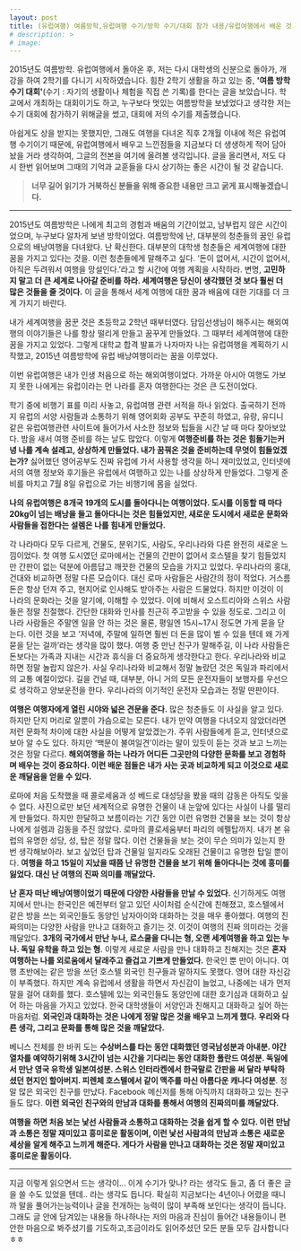 ```yaml
---
layout: post
title: (유럽여행) 여름방학,유럽여행 수기/방학 수기/대회 참가 내용/유럽여행에서 배운 것들
# description: >
# image: 
---
```

 

 
2015년도 여름방학. 유럽여행에서 돌아온 후, 저는 다시 대학생의 신분으로 돌아가, 개강을 하여 2학기를 다니기 시작하였습니다. 힘찬 2학기 생활을 하고 있는 중, **'여름 방학 수기 대회'**(수기 : 자기의 생활이나 체험을 직접 쓴 기록)를 한다는 글을 보았습니다. 학교에서 개최하는 대회이기도 하고, 누구보다 멋있는 여름방학을 보냈었다고 생각한 저는 수기 대회에 참가하기 위해글을 썼고, 대회에 저의 수기를 제출했습니다.

아쉽게도 상을 받지는 못했지만, 그래도 여행을 다녀온 직후 2개월 이내에 적은 유럽여행 수기이기 때문에, 유럽여행에서 배우고 느낀점들을 지금보다 더 생생하게 적어 담아놨을 거라 생각하여, 그글의 전본을 여기에 올려볼 생각입니다. 글을 올리면서, 저도 다시 한번 읽어보며 그때의 기억과 교훈들을 다시 상기하는 좋은 시간이 될 것 같습니다. 





>   **너무 길어 읽기가 거북하신 분들을 위해 중요한 내용만 크고 굵게 표시해놓겠습니다.**


****

2015년도 여름방학은 나에게 최고의 경험과 배움의 기간이었고, 남부럽지 않은 시간이었으며, 누구보다 알차게 보낸 방학이었다. 여름방학에 난, 대부분의 청춘들의 꿈인 유럽으로의 배낭여행을 다녀왔다. 난 확신한다. 대부분의 대학생 청춘들은 세계여행에 대한 꿈을 가지고 있다는 것을. 이런 청춘들에게 말해주고 싶다. ‘돈이 없어서, 시간이 없어서, 아직은 두려워서 여행을 망설인다.’라고 할 시간에 여행 계획을 시작하라. 변명, **고민하지 말고 더 큰 세계로 나아갈 준비를 하라. 세계여행은 당신이 생각했던 것 보다 훨씬 더 많은 것들을 줄 것이다.** 이 글을 통해서 세계 여행에 대한 꿈과 배움에 대한 기대를 더 크게 가지기 바란다. 



내가 세계여행을 꿈꾼 것은 초등학교 2학년 때부터였다. 담임선생님이 해주시는 해외여행의 이야기들은 나를 항상 떨리게 만들고 꿈꾸게 만들었다. 그 때부터 세계여행에 대한 꿈을 가지고 있었다. 그렇게 대학교 합격 발표가 나자마자 나는 유럽여행을 계획하기 시작했고, 2015년 여름방학에 유럽 배낭여행이라는 꿈을 이루었다.



이번 유럽여행은 내가 인생 처음으로 하는 해외여행이었다. 가까운 아시아 여행도 가보지 못한 나에게는 유럽이라는 먼 나라를 혼자 여행한다는 것은 큰 도전이었다.



학기 중에 비행기 표를 미리 사놓고, 유럽여행 관련 서적을 하나 읽었다. 출국하기 전까지 유럽의 서양 사람들과 소통하기 위해 영어회화 공부도 꾸준히 하였고, 유랑, 유디니 같은 유럽여행관련 사이트에 들어가서 사소한 정보와 팁들을 시간 날 때 마다 찾아보았다. 밤을 새서 여행 준비를 하는 날도 많았다. 이렇게 **여행준비를 하는 것은 힘들기는커녕 나를 계속 설레고, 상상하게 만들었다. 내가 꿈꿔온 것을 준비하는데 무엇이 힘들었겠는가?** 싫어했던 영어공부도 진짜 유럽에 가서 사용할 생각을 하니 재미있었고, 인터넷에서의 여행 정보와 후기들은 유럽에서 여행하고 있는 나를 상상하게 만들었다. 그렇게 준비를 마치고 7월 8일 유럽으로 가는 비행기에 몸을 실었다.



**나의 유럽여행은 8개국 19개의 도시를 돌아다니는 여행이었다. 도시를 이동할 때 마다 20kg이 넘는 배낭을 들고 돌아다니는 것은 힘들었지만, 새로운 도시에서 새로운 문화와 사람들을 접한다는 설렘은 나를 힘내게 만들었다.**



각 나라마다 모두 다르게, 건물도, 분위기도, 사람도, 우리나라와 다른 완전히 새로운 느낌이었다. 첫 여행 도시였던 로마에서는 건물의 간판이 없어서 호스텔을 찾기 힘들었지만 간판이 없는 덕분에 아름답고 깨끗한 건물의 모습을 가지고 있었다. 우리나라의 홍대, 건대와 비교하면 정말 다른 모습이다. 대신 로마 사람들은 사람간의 정이 적었다. 거스름돈은 항상 던져 주고, 현지어로 인사해도 받아주는 사람은 드물었다. 하지만 이것이 이 나라의 문화라는 것을 알기에, 이해할 수 있었다. 이에 비해서 오스트리아와 스위스 사람들은 정말 친절했다. 간단한 대화와 인사를 친근히 주고받을 수 있을 정도로. 그리고 이 나라 사람들은 주말엔 일을 안 하는 것은 물론, 평일엔 15시~17시 정도면 가게 묻을 닫는다. 이런 것을 보고 ‘저녁에, 주말에 일하면 훨씬 더 돈을 많이 벌 수 있을 텐데 왜 가게 묻을 닫는 걸까’라는 생각을 많이 했다. 여행 중 만난 친구가 말해주길, 이 나라 사람들은 돈보다는 가족과 지내는 시간과 휴식을 더 중요하게 생각한다고 한다. 우리나라와 비교하면 정말 놀랍지 않은가. 사실 우리나라와 비교해서 정말 놀랐던 것은 독일과 파리에서의 교통 예절이었다. 길을 건널 때, 대부분, 아니 거의 모든 운전자들이 보행자를 우선으로 생각하고 양보운전을 한다. 우리나라의 이기적인 운전자 모습과는 정말 딴판이다.



**여행은 여행자에게 열린 시야와 넓은 견문을 준다.** 많은 청춘들도 이 사실을 알고 있다. 하지만 단지 머리로 알뿐이 가슴으로는 모른다. 내가 만약 여행을 다녀오지 않았더라면 저런 문화적 차이에 대한 사실을 어떻게 알았겠는가. 주위 사람들에게 듣고, 인터넷으로 보아 알 수도 있다. 하지만 ‘백문이 불여일견’이라는 말이 있듯이 듣는 것과 보고 느끼는 것은 정말 다르다. **해외여행을 하는 나라가 어디든 그곳만의 다양한 문화를 보고 경험하며 배우는 것이 중요하다. 이런 배운 점들은 내가 사는 곳과 비교하게 되고 이것으로 새로운 깨달음을 얻을 수 있다.**



로마에 처음 도착했을 때 콜로세움과 성 베드로 대성당을 봤을 때의 감동은 아직도 잊을 수 없다. 사진으로만 보던 세계적으로 유명한 건물이 내 눈앞에 있다는 사실이 나를 떨리게 만들었다. 하지만 한달하고 보름이라는 기간 동안 이런 유명한 건물을 보는 것이 항상 나에게 설렘과 감동을 주진 않았다. 로마의 콜로세움부터 파리의 에펠탑까지. 내가 본 유럽의 유명한 성당, 성, 탑은 정말 많다. 이런 건물들을 보는 것이 무슨 의미가 있는지 한번 생각해보아라. 보고 싶었던 탑과 건물일 일지라도 오래된 건물이고 유명한 탑일 뿐이다. **여행을 하고 15일이 지났을 때쯤 난 유명한 건물을 보기 위해 돌아다니는 것에 흥미를 잃었다. 대신 난 여행의 진짜 의미를 깨달았다.**



**난 혼자 떠난 배낭여행이었기 때문에 다양한 사람들을 만날 수 있었다.** 신기하게도 여행지에서 만나는 한국인은 예전부터 알고 있던 사이처럼 순식간에 친해졌고, 호스텔에서 같은 방을 쓰는 외국인들도 동양인 남자아이와 대화하는 것을 매우 좋아했다. 여행의 진짜의미는 다양한 사람을 만나고 대화하고 즐기는 것. 이것이 여행의 진짜 의미라는 것을 깨달았다. **3개의 국가에서 만난 누나, 로스쿨을 다니는 형, 오랜 세계여행을 하고 있는 누나. 독일 유학을 하고 있는 형**. 이렇게 새로운 사람을 만나 대화하고 친해지는 것은 **혼자 여행하는 나를 외로움에서 달래주고 즐겁고 기쁘게 만들었다.** 한국인 뿐 만이 아니다. 여행 초반에는 같은 방을 쓰던 호스텔 외국인 친구들과 말하지도 못했다. 영어 대한 자신감이 부족했다. 하지만 계속 유럽에서 생활을 하면서 자신감이 늘었고, 나중에는 내가 먼저 말을 걸어 대화를 했다. 호스텔에 있는 외국인들도 동양인에 대한 호기심과 대화하고 싶어 하는 마음을 가지고 있었다. 한국 대학생들이 서양인과 친해지고 대화하고 싶어 하는 마음처럼. **외국인과 대화하는 것은 나에게 정말 많은 것을 배우고 느끼게 했다. 우리와 다른 생각, 그리고 문화를 통해 많은 것을 깨달았다.**



베니스 전체를 한 바퀴 도는 **수상버스를 타는 동안 대화했던 영국남성분과 아내분. 야간열차를 예약하기위해 3시간이 넘는 시간을 기다리는 동안 대화한 폴란드 여성분. 독일에서 만난 영국 유학생 일본여성분. 스위스 인터라켄에서 한국말로 간판을 써 달라 부탁하셨던 현지인 할아버지. 피렌체 호스텔에서 같이 맥주를 마신 아름다운 캐나다 여성분**. 정말 많은 외국인 친구를 만났다. Facebook 메신저를 통해 아직까지 대화하고 있는 친구들도 많다. **이런 외국인 친구와의 만남과 대화를 통해서 여행의 진짜의미를 깨달았다.**



**여행을 하면 처음 보는 낯선 사람들과 소통하고 대화하는 것을 쉽게 할 수 있다. 이런 만남과 소통은 정말 재미있고 흥미로운 활동이며, 이런 낯선 사람과의 만남과 소통은 새로운 세상을 알게 해주고 느끼게 해준다. 게다가 사람을 만나고 대화하는 것은 정말 재미있고 흥미로운 활동이다.**

****



지금 이렇게 읽으면서 드는 생각이... 이게 수기가 맞나? 라는 생각도 들고, 좀 더 좋은 글을 쓸 수도 있었을 텐데.. 라는 생각도 듭니다. 확실히 지금보다는 4년이나 어렸을 때니까 말을 풀어가는능력이나 글을 전개하는 능력이 많이 부족해 보인다는 생각이 듭니다. 그래도 글 안에 담겨있는 내용들 하나하나는 저의 마음과 진심이 들어간 내용들이니 편안한 마음으로 봐주셨기를 기도하고,조금이라도 읽어주셨던 모든 분들 모두 감사합니다ㅎㅎ 